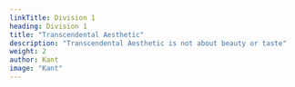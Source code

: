 ```yaml
---
linkTitle: Division 1
heading: Division 1
title: "Transcendental Aesthetic"
description: "Transcendental Aesthetic is not about beauty or taste"
weight: 2
author: Kant
image: "Kant"
---
```

